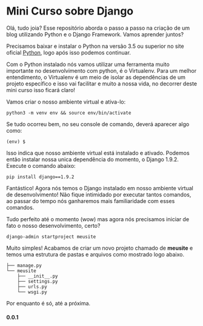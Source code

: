 # Mini Curso sobre Django

Olá, tudo joia? Esse repositório aborda o passo a passo na criação de um blog utilizando Python e o Django Framework. Vamos aprender juntos?

Precisamos baixar e instalar o Python na versão 3.5 ou superior no site oficial [Python](https://www.python.org/downloads/), logo após isso podemos continuar.

Com o Python instalado nós vamos utilizar uma ferramenta muito importante no desenvolvimento com python, é o Virtualenv. Para um melhor entendimento, o Virtualenv é um meio de isolar as dependências de um projeto específico e isso vai facilitar e muito a nossa vida, no decorrer deste mini curso isso ficará claro!

Vamos criar o nosso ambiente virtual e ativa-lo:
```shell
python3 -m venv env && source env/bin/activate
```

Se tudo ocorreu bem, no seu console de comando, deverá aparecer algo como:
```shell
(env) $
```

Isso indica que nosso ambiente virtual está instalado e ativado. Podemos então instalar nossa unica dependência do momento, o Django 1.9.2. Execute o comando abaixo:
```shell
pip install django==1.9.2
```

Fantástico! Agora nós temos o Django instalado em nosso ambiente virtual de desenvolvimento! Não fique intimidado por executar tantos comandos, ao passar do tempo nós ganharemos mais familiaridade com esses comandos.

Tudo perfeito até o momento (wow) mas agora nós precisamos iniciar de fato o nosso desenvolvimento, certo?
```shell
django-admin startproject meusite
```
Muito simples! Acabamos de criar um novo projeto chamado de **meusite** e temos uma estrutura de pastas e arquivos como mostrado logo abaixo.

```shell
├── manage.py
└── meusite
    ├── __init__.py
    ├── settings.py
    ├── urls.py
    └── wsgi.py
```

Por enquanto é só, até a próxima.

#### 0.0.1
